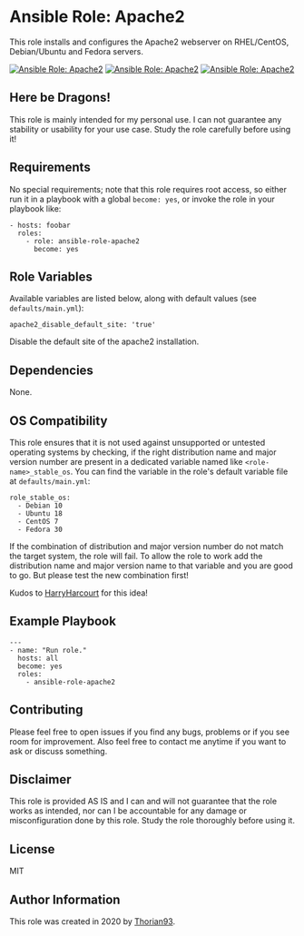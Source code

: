 # Ansible Role: Apache2

This role installs and configures the Apache2 webserver on RHEL/CentOS, Debian/Ubuntu and Fedora servers.

[![Ansible Role: Apache2](https://img.shields.io/ansible/role/51300?style=flat-square)](https://galaxy.ansible.com/thorian93/ansible_role_apache2)
[![Ansible Role: Apache2](https://img.shields.io/ansible/quality/51300?style=flat-square)](https://galaxy.ansible.com/thorian93/ansible_role_apache2)
[![Ansible Role: Apache2](https://img.shields.io/ansible/role/d/51300?style=flat-square)](https://galaxy.ansible.com/thorian93/ansible_role_apache2)

## Here be Dragons!

This role is mainly intended for my personal use. I can not guarantee any stability or usability for your use case. Study the role carefully before using it!

## Requirements

No special requirements; note that this role requires root access, so either run it in a playbook with a global `become: yes`, or invoke the role in your playbook like:

    - hosts: foobar
      roles:
        - role: ansible-role-apache2
          become: yes

## Role Variables

Available variables are listed below, along with default values (see `defaults/main.yml`):

    apache2_disable_default_site: 'true'

Disable the default site of the apache2 installation.

## Dependencies

None.

## OS Compatibility

This role ensures that it is not used against unsupported or untested operating systems by checking, if the right distribution name and major version number are present in a dedicated variable named like `<role-name>_stable_os`. You can find the variable in the role's default variable file at `defaults/main.yml`:

    role_stable_os:
      - Debian 10
      - Ubuntu 18
      - CentOS 7
      - Fedora 30

If the combination of distribution and major version number do not match the target system, the role will fail. To allow the role to work add the distribution name and major version name to that variable and you are good to go. But please test the new combination first!

Kudos to [HarryHarcourt](https://github.com/HarryHarcourt) for this idea!

## Example Playbook

    ---
    - name: "Run role."
      hosts: all
      become: yes
      roles:
        - ansible-role-apache2

## Contributing

Please feel free to open issues if you find any bugs, problems or if you see room for improvement. Also feel free to contact me anytime if you want to ask or discuss something.

## Disclaimer

This role is provided AS IS and I can and will not guarantee that the role works as intended, nor can I be accountable for any damage or misconfiguration done by this role. Study the role thoroughly before using it.

## License

MIT

## Author Information

This role was created in 2020 by [Thorian93](http://thorian93.de/).
